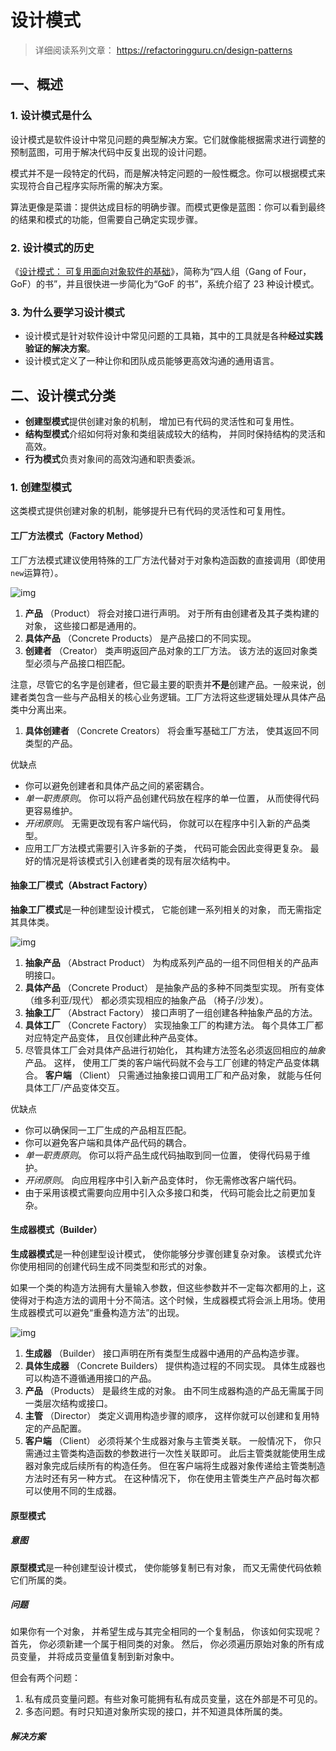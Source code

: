 # 设计模式

> 详细阅读系列文章： https://refactoringguru.cn/design-patterns

## 一、概述

### 1. 设计模式是什么

设计模式是软件设计中常见问题的典型解决方案。它们就像能根据需求进行调整的预制蓝图，可用于解决代码中反复出现的设计问题。

模式并不是一段特定的代码，而是解决特定问题的一般性概念。你可以根据模式来实现符合自己程序实际所需的解决方案。

算法更像是菜谱：提供达成目标的明确步骤。而模式更像是蓝图：你可以看到最终的结果和模式的功能，但需要自己确定实现步骤。

### 2. 设计模式的历史

《[设计模式： 可复用面向对象软件的基础](https://refactoringguru.cn/gof-book)》，简称为“四人组（Gang of Four，GoF）的书”，并且很快进一步简化为“GoF 的书”，系统介绍了 23 种设计模式。

### 3. 为什么要学习设计模式

- 设计模式是针对软件设计中常见问题的工具箱，其中的工具就是各种**经过实践验证的解决方案**。
- 设计模式定义了一种让你和团队成员能够更高效沟通的通用语言。

## 二、设计模式分类

- **创建型模式**提供创建对象的机制， 增加已有代码的灵活性和可复用性。
- **结构型模式**介绍如何将对象和类组装成较大的结构， 并同时保持结构的灵活和高效。
- **行为模式**负责对象间的高效沟通和职责委派。

### 1. 创建型模式

这类模式提供创建对象的机制，能够提升已有代码的灵活性和可复用性。

#### 工厂方法模式（Factory Method）

工厂方法模式建议使用特殊的工厂方法代替对于对象构造函数的直接调用（即使用`new`运算符）。

![img](assets/Untitled/(null)-20220811001702081.(null))

1. **产品** （Product） 将会对接口进行声明。 对于所有由创建者及其子类构建的对象， 这些接口都是通用的。
2. **具体产品** （Concrete Products） 是产品接口的不同实现。
3. **创建者** （Creator） 类声明返回产品对象的工厂方法。 该方法的返回对象类型必须与产品接口相匹配。

注意，尽管它的名字是创建者，但它最主要的职责并**不是**创建产品。一般来说，创建者类包含一些与产品相关的核心业务逻辑。工厂方法将这些逻辑处理从具体产品类中分离出来。

1. **具体创建者** （Concrete Creators） 将会重写基础工厂方法， 使其返回不同类型的产品。

优缺点

- 你可以避免创建者和具体产品之间的紧密耦合。
- *单一职责原则*。 你可以将产品创建代码放在程序的单一位置， 从而使得代码更容易维护。
- *开闭原则*。 无需更改现有客户端代码， 你就可以在程序中引入新的产品类型。
- 应用工厂方法模式需要引入许多新的子类， 代码可能会因此变得更复杂。 最好的情况是将该模式引入创建者类的现有层次结构中。 

#### 抽象工厂模式（Abstract Factory）

**抽象工厂模式**是一种创建型设计模式， 它能创建一系列相关的对象， 而无需指定其具体类。

![img](assets/Untitled/(null)-20220811001702000.(null))

1. **抽象产品** （Abstract Product） 为构成系列产品的一组不同但相关的产品声明接口。
2. **具体产品** （Concrete Product） 是抽象产品的多种不同类型实现。 所有变体 （维多利亚/现代） 都必须实现相应的抽象产品 （椅子/沙发）。
3. **抽象工厂** （Abstract Factory） 接口声明了一组创建各种抽象产品的方法。
4. **具体工厂** （Concrete Factory） 实现抽象工厂的构建方法。 每个具体工厂都对应特定产品变体， 且仅创建此种产品变体。
5. 尽管具体工厂会对具体产品进行初始化， 其构建方法签名必须返回相应的*抽象*产品。 这样， 使用工厂类的客户端代码就不会与工厂创建的特定产品变体耦合。 **客户端** （Client） 只需通过抽象接口调用工厂和产品对象， 就能与任何具体工厂/产品变体交互。

优缺点

- 你可以确保同一工厂生成的产品相互匹配。
-  你可以避免客户端和具体产品代码的耦合。
-  *单一职责原则*。 你可以将产品生成代码抽取到同一位置， 使得代码易于维护。
-  *开闭原则*。 向应用程序中引入新产品变体时， 你无需修改客户端代码。
-  由于采用该模式需要向应用中引入众多接口和类， 代码可能会比之前更加复杂。

#### 生成器模式（Builder）

**生成器模式**是一种创建型设计模式， 使你能够分步骤创建复杂对象。 该模式允许你使用相同的创建代码生成不同类型和形式的对象。

如果一个类的构造方法拥有大量输入参数，但这些参数并不一定每次都用的上，这使得对于构造方法的调用十分不简洁。这个时候，生成器模式将会派上用场。使用生成器模式可以避免“重叠构造方法”的出现。

![img](assets/Untitled/(null))

1. **生成器** （Builder） 接口声明在所有类型生成器中通用的产品构造步骤。
2. **具体生成器** （Concrete Builders） 提供构造过程的不同实现。 具体生成器也可以构造不遵循通用接口的产品。
3. **产品** （Products） 是最终生成的对象。 由不同生成器构造的产品无需属于同一类层次结构或接口。
4. **主管** （Director） 类定义调用构造步骤的顺序， 这样你就可以创建和复用特定的产品配置。
5. **客户端** （Client） 必须将某个生成器对象与主管类关联。 一般情况下， 你只需通过主管类构造函数的参数进行一次性关联即可。 此后主管类就能使用生成器对象完成后续所有的构造任务。 但在客户端将生成器对象传递给主管类制造方法时还有另一种方式。 在这种情况下， 你在使用主管类生产产品时每次都可以使用不同的生成器。

#### 原型模式

##### 意图

**原型模式**是一种创建型设计模式， 使你能够复制已有对象， 而又无需使代码依赖它们所属的类。

##### 问题

如果你有一个对象， 并希望生成与其完全相同的一个复制品， 你该如何实现呢？ 首先， 你必须新建一个属于相同类的对象。 然后， 你必须遍历原始对象的所有成员变量， 并将成员变量值复制到新对象中。

但会有两个问题：

1. 私有成员变量问题。有些对象可能拥有私有成员变量，这在外部是不可见的。
2. 多态问题。有时只知道对象所实现的接口，并不知道具体所属的类。

##### 解决方案


